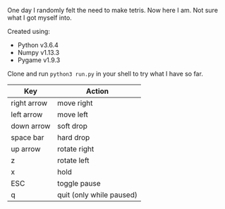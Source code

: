 One day I randomly felt the need to make tetris. Now here I am. Not sure what I got myself into.

Created using:
- Python v3.6.4
- Numpy v1.13.3
- Pygame v1.9.3

Clone and run `python3 run.py` in your shell to try what I have so far.

| Key | Action |
|-----|--------|
| right arrow | move right |
| left arrow | move left |
| down arrow | soft drop |
| space bar | hard drop |
| up arrow | rotate right |
| z | rotate left |
| x | hold |
| ESC | toggle pause |
| q | quit (only while paused) |

